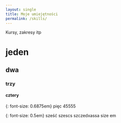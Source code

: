 ```yaml
---
layout: single
title: Moje umiejętności
permalink: /skills/
---
```


Kursy, zakresy itp

# jeden
## dwa
### trzy
#### cztery

{: font-size: 0.6875em}
 pięc 45555
 
 {: font-size: 0.5em}
 sześć szescs szczedxassa size em
